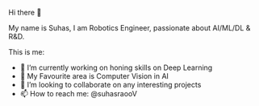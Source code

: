 Hi there 👋

My name is Suhas, I am Robotics Engineer, passionate about AI/ML/DL & R&D.

This is me:
* 🔭 I’m currently working on honing skills on Deep Learning
* 🌱 My Favourite area is Computer Vision in AI
* 👯 I’m looking to collaborate on any interesting projects
* 📫 How to reach me: @suhasraooV
